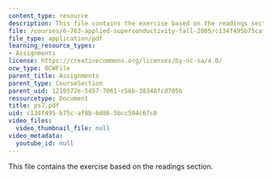 ```yaml
---
content_type: resource
description: This file contains the exercise based on the readings section.
file: /courses/6-763-applied-superconductivity-fall-2005/c134f495b75caf9b6d865bcc504c67c0_ps7.pdf
file_type: application/pdf
learning_resource_types:
- Assignments
license: https://creativecommons.org/licenses/by-nc-sa/4.0/
ocw_type: OCWFile
parent_title: Assignments
parent_type: CourseSection
parent_uid: 1210372e-5457-7061-c56b-38348fcd705b
resourcetype: Document
title: ps7.pdf
uid: c134f495-b75c-af9b-6d86-5bcc504c67c0
video_files:
  video_thumbnail_file: null
video_metadata:
  youtube_id: null
---
```

This file contains the exercise based on the readings section.